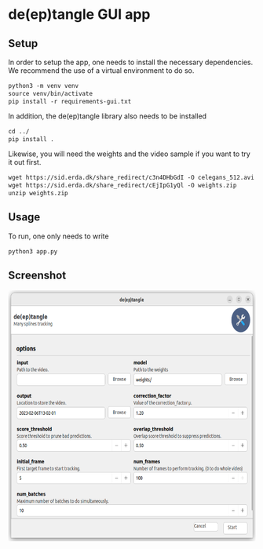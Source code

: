 # de(ep)tangle GUI app

## Setup
In order to setup the app, one needs to install the necessary dependencies.
We recommend the use of a virtual environment to do so.
```
python3 -m venv venv
source venv/bin/activate
pip install -r requirements-gui.txt
```

In addition, the de(ep)tangle library also needs to be installed 
```
cd ../
pip install .
```

Likewise, you will need the weights and the video sample if you want to try it out first.
```
wget https://sid.erda.dk/share_redirect/c3n4DHbGdI -O celegans_512.avi
wget https://sid.erda.dk/share_redirect/cEjIpG1yQl -O weights.zip
unzip weights.zip
```

## Usage
To run, one only needs to write
```
python3 app.py
```

## Screenshot
<p align="center">
  <img src="https://github.com/kirkegaardlab/deeptanglelabel/blob/main/docs/figures/gui.png" height="512" />
</p>
